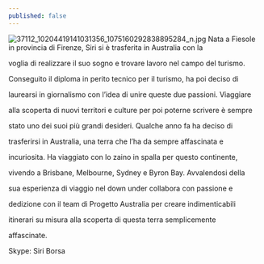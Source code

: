 ```yaml
---
published: false
---
```



![37112_10204419141031356_1075160292838895284_n.jpg]({{site.baseurl}}/images/37112_10204419141031356_1075160292838895284_n.jpg)
Nata a Fiesole in provincia di Firenze, Siri si è trasferita in Australia con la 

voglia di realizzare il suo sogno e trovare lavoro nel campo del turismo.

Conseguito il diploma in perito tecnico per il turismo, ha poi deciso di 

laurearsi in giornalismo con l’idea di unire queste due passioni. Viaggiare 

alla scoperta di nuovi territori e culture per poi poterne scrivere è sempre 

stato uno dei suoi più grandi desideri. Qualche anno fa ha deciso di 

trasferirsi in Australia, una terra che l’ha da sempre affascinata e 

incuriosita. Ha viaggiato con lo zaino in spalla per questo continente, 

vivendo a Brisbane, Melbourne, Sydney e Byron Bay. Avvalendosi della 

sua esperienza di viaggio nel down under collabora con passione e 

dedizione con il team di Progetto Australia per creare indimenticabili 

itinerari su misura alla scoperta di questa terra semplicemente 

affascinate.

Skype: Siri Borsa